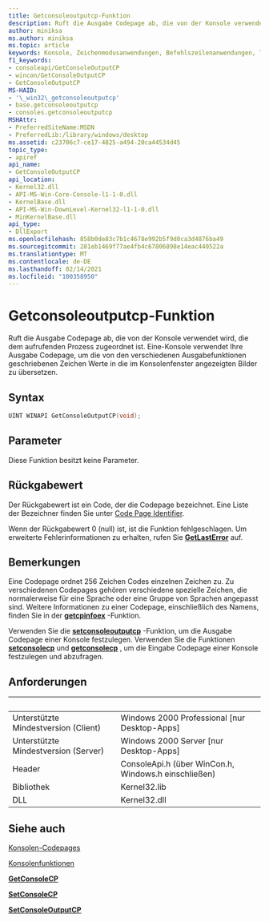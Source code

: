 ```yaml
---
title: Getconsoleoutputcp-Funktion
description: Ruft die Ausgabe Codepage ab, die von der Konsole verwendet wird, die dem aufrufenden Prozess zugeordnet ist.
author: miniksa
ms.author: miniksa
ms.topic: article
keywords: Konsole, Zeichenmodusanwendungen, Befehlszeilenanwendungen, Terminalanwendungen, Konsolen-API
f1_keywords:
- consoleapi/GetConsoleOutputCP
- wincon/GetConsoleOutputCP
- GetConsoleOutputCP
MS-HAID:
- '\_win32\_getconsoleoutputcp'
- base.getconsoleoutputcp
- consoles.getconsoleoutputcp
MSHAttr:
- PreferredSiteName:MSDN
- PreferredLib:/library/windows/desktop
ms.assetid: c23706c7-ce17-4825-a494-20ca44534d45
topic_type:
- apiref
api_name:
- GetConsoleOutputCP
api_location:
- Kernel32.dll
- API-MS-Win-Core-Console-l1-1-0.dll
- KernelBase.dll
- API-MS-Win-DownLevel-Kernel32-l1-1-0.dll
- MinKernelBase.dll
api_type:
- DllExport
ms.openlocfilehash: 858b0de83c7b1c4678e992b5f9d0ca3d4876ba49
ms.sourcegitcommit: 281eb1469f77ae4fb4c67806898e14eac440522a
ms.translationtype: MT
ms.contentlocale: de-DE
ms.lasthandoff: 02/14/2021
ms.locfileid: "100358950"
---
```

# <a name="getconsoleoutputcp-function"></a>Getconsoleoutputcp-Funktion

Ruft die Ausgabe Codepage ab, die von der Konsole verwendet wird, die dem aufrufenden Prozess zugeordnet ist. Eine-Konsole verwendet Ihre Ausgabe Codepage, um die von den verschiedenen Ausgabefunktionen geschriebenen Zeichen Werte in die im Konsolenfenster angezeigten Bilder zu übersetzen.

## <a name="syntax"></a>Syntax

```C
UINT WINAPI GetConsoleOutputCP(void);
```

## <a name="parameters"></a>Parameter

Diese Funktion besitzt keine Parameter.

## <a name="return-value"></a>Rückgabewert

Der Rückgabewert ist ein Code, der die Codepage bezeichnet. Eine Liste der Bezeichner finden Sie unter [Code Page Identifier](/windows/win32/intl/code-page-identifiers).

Wenn der Rückgabewert 0 (null) ist, ist die Funktion fehlgeschlagen. Um erweiterte Fehlerinformationen zu erhalten, rufen Sie [**GetLastError**](/windows/win32/api/errhandlingapi/nf-errhandlingapi-getlasterror) auf.

## <a name="remarks"></a>Bemerkungen

Eine Codepage ordnet 256 Zeichen Codes einzelnen Zeichen zu. Zu verschiedenen Codepages gehören verschiedene spezielle Zeichen, die normalerweise für eine Sprache oder eine Gruppe von Sprachen angepasst sind. Weitere Informationen zu einer Codepage, einschließlich des Namens, finden Sie in der [**getcpinfoex**](/windows/win32/api/winnls/nf-winnls-getcpinfoexa) -Funktion.

Verwenden Sie die [**setconsoleoutputcp**](setconsoleoutputcp.md) -Funktion, um die Ausgabe Codepage einer Konsole festzulegen. Verwenden Sie die Funktionen [**setconsolecp**](setconsolecp.md) und [**getconsolecp**](getconsolecp.md) , um die Eingabe Codepage einer Konsole festzulegen und abzufragen.

## <a name="requirements"></a>Anforderungen

| &nbsp; | &nbsp; |
|-|-|
| Unterstützte Mindestversion (Client) | Windows 2000 Professional \[nur Desktop-Apps\] |
| Unterstützte Mindestversion (Server) | Windows 2000 Server \[nur Desktop-Apps\] |
| Header | ConsoleApi.h (über WinCon.h, Windows.h einschließen) |
| Bibliothek | Kernel32.lib |
| DLL | Kernel32.dll |

## <a name="see-also"></a>Siehe auch

[Konsolen-Codepages](console-code-pages.md)

[Konsolenfunktionen](console-functions.md)

[**GetConsoleCP**](getconsolecp.md)

[**SetConsoleCP**](setconsolecp.md)

[**SetConsoleOutputCP**](setconsoleoutputcp.md)